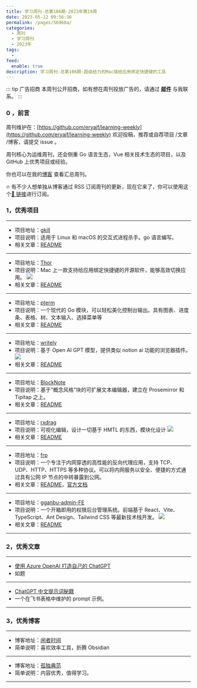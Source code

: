 ```yaml
---
title: 学习周刊-总第106期-2023年第19周
date: 2023-05-12 09:56:36
permalink: /pages/56968a/
categories:
  - 周刊
  - 学习周刊
  - 2023年
tags:
  -
feed:
  enable: true
description: 学习周刊-总第106期-超级给力的Mac端给应用绑定快捷键的工具
---
```


::: tip 广告招商
本周刊公开招商，如有想在周刊投放广告的，请通过 **[邮件](mailto:eryajf@163.com)** 与我联系。
:::

### 0 ，前言

周刊维护在：[https://github.com/eryajf/learning-weekly](https://github.com/eryajf/learning-weekly) 欢迎投稿，推荐或自荐项目 /文章 /博客，请提交 issue 。

周刊核心为运维周刊，还会侧重 Go 语言生态，Vue 相关技术生态的项目，以及 GitHub 上优秀项目或经验。

你也可以在我的[博客](http://fsvip.gitee.io/hexo-theme-fluid//learning-weekly/) 查看汇总周刊。

🔥 有不少人想单独从博客通过 RSS 订阅周刊的更新，现在它来了，你可以使用这个[🔗 链接](http://fsvip.gitee.io/hexo-theme-fluid//learning-weekly.xml)进行订阅。

### 1，优秀项目

---

- 项目地址：[gkill](https://github.com/heppu/gkill)
- 项目说明：适用于 Linux 和 macOS 的交互式进程杀手。go 语言编写。
- 相关文章：[README](https://github.com/heppu/gkill#readme)

---

- 项目地址：[Thor](https://github.com/gbammc/Thor)
- 项目说明：Mac 上一款支持给应用绑定快捷键的开源软件，能够高效切换应用。
  ![](http://t.eryajf.net/imgs/2023/03/d5b575dd2791f2c5.png)
- 相关文章：[README](https://github.com/gbammc/Thor#readme)

---

- 项目地址：[pterm](https://github.com/pterm/pterm)
- 项目说明：一个现代的 Go 模块，可以轻松美化控制台输出。具有图表、进度条、表格、树、文本输入、选择菜单等
- 相关文章：[README](https://github.com/pterm/pterm#readme)

---

- 项目地址：[writely](https://github.com/anc95/writely/blob/main/README-CN.md)
- 项目说明：基于 Open AI GPT 模型，提供类似 notion ai 功能的浏览器插件。
  ![](http://t.eryajf.net/imgs/2023/03/9f384507204fb1b9.gif)
- 相关文章：[README](https://github.com/anc95/writely/blob/main/README-CN.md)

---

- 项目地址：[BlockNote](https://github.com/TypeCellOS/BlockNote)
- 项目说明：基于“概念风格”块的可扩展文本编辑器，建立在 Prosemirror 和 Tipitap 之上。
- 相关文章：[README](https://github.com/TypeCellOS/BlockNote#readme)

---

- 项目地址：[rxdrag](https://github.com/codebdy/rxdrag)
- 项目说明：可视化编辑，设计一切基于 HMTL 的东西，模块化设计
  ![](http://t.eryajf.net/imgs/2023/03/9ce25a6f79f87775.png)
- 相关文章：[README](https://github.com/codebdy/rxdrag#readme)

---

- 项目地址：[frp](https://github.com/fatedier/frp)
- 项目说明：一个专注于内网穿透的高性能的反向代理应用，支持 TCP、UDP、HTTP、HTTPS 等多种协议。可以将内网服务以安全、便捷的方式通过具有公网 IP 节点的中转暴露到公网。
- 相关文章：[README](https://github.com/fatedier/frp/blob/dev/README_zh.md)，[官方文档](https://gofrp.org/)

---

- 项目地址：[gganbu-admin-FE](https://github.com/sanjayheaven/gganbu-admin-FE)
- 项目说明：一个开箱即用的权限后台管理系统。前端基于 React、Vite、TypeScript、Ant Design、Tailwind CSS 等最新技术栈开发。
  ![](http://t.eryajf.net/imgs/2023/03/4e693afcc51e8b15.png)
- 相关文章：[README](https://github.com/sanjayheaven/gganbu-admin-FE/blob/main/README.zh-CN.md)

---

### 2，优秀文章

---

- [使用 Azure OpenAI 打造自己的 ChatGPT](https://www.cnblogs.com/stulzq/p/17271937.html)
- 如题

---

- [ChatGPT 中文提示词秘籍](https://qddmercny4.feishu.cn/sheets/shtcnMklYu0WsXEDUXXanrSEB2m?sheet=30f022)
- 一个在飞书表格中维护的 prompt 示例。

---

### 3，优秀博客

---

- 博客地址：[闲者时间](https://xzsj.vip/feed.xml)
- 简单说明：喜欢效率工具，折腾 Obsidian

---

- 博客地址：[孤独典范](https://gudu.fun/)
- 简单说明：内容优秀，值得学习。

---
